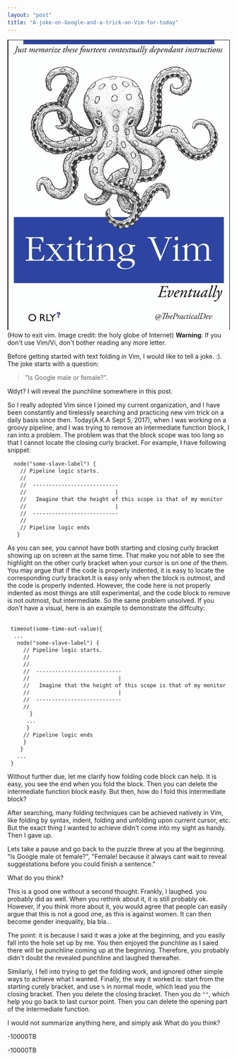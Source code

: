 ```yaml
---
layout: "post"
title: "A-joke-on-Google-and-a-trick-on-Vim-for-today"
---
```

![Exitting Vim finally](images/exit-vim.png)
(How to exit vim. Image credit: the holy globe of Internet)
<strong>Warning</strong>: If you don't use Vim/Vi, don't bother reading any more letter.

Before getting started with text folding in Vim, I would like to tell a joke. :). The joke starts with a question:
>"Is Google male or female?". 

Wdyt? I will reveal the punchline somewhere in this post.

So I really adopted Vim since I joined my current organization, and I have been 
constantly and tirelessly searching and practicing new vim trick on a daily basis since then. 
Today(A.K.A Sept 5, 2017), when I was working on a groovy pipeline, and I was trying to remove 
an intermediate function block, I ran into a problem. The problem was that the block scope was too long
 so that I cannot locate the closing curly bracket. For example, I have following snippet:
```
  node("some-slave-label") {
    // Pipeline logic starts.                        
    //       
    //  ---------------------------
    //                            |                        
    //   Imagine that the height of this scope is that of my monitor
    //                            |
    //  ---------------------------
    //
    // Pipeline logic ends
   }
```
As you can see, you cannot have both starting and closing curly bracket showing up on screen at the same time.
That make you not able to see the highlight on the other curly bracket when your cursor is on one of the them.
You may argue that if the code is properly indented, it is easy to locate the corresponding curly bracket.It is 
easy only when the block is outmost, and the code is properly indented. However, the code here is not properly indented
as most things are still experimental, and the code block to remove is not outmost, but intermediate. So the same problem
unsolved. If you don't have a visual, here is an example to demonstrate the diffculty:
```

 timeout(some-time-out-value){
  ...
   node("some-slave-label") {
     // Pipeline logic starts.                        
     //       
     //
     //  ---------------------------
     //                            |                        
     //   Imagine that the height of this scope is that of my monitor
     //                            |
     //  ---------------------------
     //
       }
      ...
      }
     // Pipeline logic ends
     }
    }
   ...
 }
```

Without further due, let me clarify how folding code block can help. It is easy, you see the end when you fold the block. 
Then you can delete the intermediate function block easily. But then, how do I fold this intermediate block?

After searching, many folding techniques can be achieved natively in Vim, like folding by syntax, indent, folding and unfolding
 upon current cursor, etc. But the exact thing I wanted to achieve didn't come into my sight as handy. Then I gave up.

Lets take a pause and go back to the puzzle threw at you at the beginning. "Is Google male ot female?", "Female! because it 
always cant wait to reveal suggestations before you could finish a sentence."

What do you think? 

This is a good one without a second thought. Frankly, I laughed. you probably did as well. When you rethink about it, it is still
probably ok. However, if you think more about it, you would agree that people can easily argue that this is not a good one, as this
is against women. It can then become gender inequality, bla bla...
 
The point: it is because I said it was a joke at the beginning, and you easily fall into the hole set up by me. You then enjoyed the 
punchline as I saied there will be punchline coming up at the beginning. Therefore, you probably didn't doubt the revealed punchline
 and laughed thereafter.

Similarly, I fell into trying to get the folding work, and ignored other simple ways to achieve what I wanted. Finally, the way it worked 
is: start from the starting curely bracket, and use `%` in normal mode, which lead you the closing bracket. Then you delete the closing 
bracket. Then you do `""`, which help you go back to last cursor point. Then you can delete the opening part of the intermediate function.

I would not summarize anything here, and simply ask What do you think?

-10000TB

-10000TB
